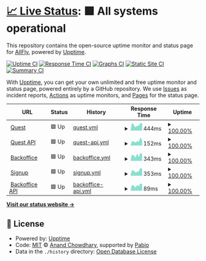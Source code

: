 # [📈 Live Status](https://status.allflyquest.com): <!--live status--> **🟩 All systems operational**

This repository contains the open-source uptime monitor and status page for [AllFly](allfly.io), powered by [Upptime](https://github.com/upptime/upptime).

[![Uptime CI](https://github.com/travelallfly/quest-upptime-prod/workflows/Uptime%20CI/badge.svg)](https://github.com/travelallfly/quest-upptime-prod/actions?query=workflow%3A%22Uptime+CI%22)
[![Response Time CI](https://github.com/travelallfly/quest-upptime-prod/workflows/Response%20Time%20CI/badge.svg)](https://github.com/travelallfly/quest-upptime-prod/actions?query=workflow%3A%22Response+Time+CI%22)
[![Graphs CI](https://github.com/travelallfly/quest-upptime-prod/workflows/Graphs%20CI/badge.svg)](https://github.com/travelallfly/quest-upptime-prod/actions?query=workflow%3A%22Graphs+CI%22)
[![Static Site CI](https://github.com/travelallfly/quest-upptime-prod/workflows/Static%20Site%20CI/badge.svg)](https://github.com/travelallfly/quest-upptime-prod/actions?query=workflow%3A%22Static+Site+CI%22)
[![Summary CI](https://github.com/travelallfly/quest-upptime-prod/workflows/Summary%20CI/badge.svg)](https://github.com/travelallfly/quest-upptime-prod/actions?query=workflow%3A%22Summary+CI%22)

With [Upptime](https://upptime.js.org), you can get your own unlimited and free uptime monitor and status page, powered entirely by a GitHub repository. We use [Issues](https://github.com/travelallfly/quest-upptime-prod/issues) as incident reports, [Actions](https://github.com/travelallfly/quest-upptime-prod/actions) as uptime monitors, and [Pages](https://status.allflyquest.com) for the status page.

<!--start: status pages-->
<!-- This summary is generated by Upptime (https://github.com/upptime/upptime) -->
<!-- Do not edit this manually, your changes will be overwritten -->
<!-- prettier-ignore -->
| URL | Status | History | Response Time | Uptime |
| --- | ------ | ------- | ------------- | ------ |
| <img alt="" src="https://icons.duckduckgo.com/ip3/test.allflyquest.com.ico" height="13"> [Quest](https://test.allflyquest.com) | 🟩 Up | [quest.yml](https://github.com/travelallfly/quest-upptime-prod/commits/HEAD/history/quest.yml) | <details><summary><img alt="Response time graph" src="./graphs/quest/response-time-week.png" height="20"> 444ms</summary><br><a href="https://status.allflyquest.com/history/quest"><img alt="Response time 415" src="https://img.shields.io/endpoint?url=https%3A%2F%2Fraw.githubusercontent.com%2Ftravelallfly%2Fquest-upptime-prod%2FHEAD%2Fapi%2Fquest%2Fresponse-time.json"></a><br><a href="https://status.allflyquest.com/history/quest"><img alt="24-hour response time 574" src="https://img.shields.io/endpoint?url=https%3A%2F%2Fraw.githubusercontent.com%2Ftravelallfly%2Fquest-upptime-prod%2FHEAD%2Fapi%2Fquest%2Fresponse-time-day.json"></a><br><a href="https://status.allflyquest.com/history/quest"><img alt="7-day response time 444" src="https://img.shields.io/endpoint?url=https%3A%2F%2Fraw.githubusercontent.com%2Ftravelallfly%2Fquest-upptime-prod%2FHEAD%2Fapi%2Fquest%2Fresponse-time-week.json"></a><br><a href="https://status.allflyquest.com/history/quest"><img alt="30-day response time 458" src="https://img.shields.io/endpoint?url=https%3A%2F%2Fraw.githubusercontent.com%2Ftravelallfly%2Fquest-upptime-prod%2FHEAD%2Fapi%2Fquest%2Fresponse-time-month.json"></a><br><a href="https://status.allflyquest.com/history/quest"><img alt="1-year response time 415" src="https://img.shields.io/endpoint?url=https%3A%2F%2Fraw.githubusercontent.com%2Ftravelallfly%2Fquest-upptime-prod%2FHEAD%2Fapi%2Fquest%2Fresponse-time-year.json"></a></details> | <details><summary><a href="https://status.allflyquest.com/history/quest">100.00%</a></summary><a href="https://status.allflyquest.com/history/quest"><img alt="All-time uptime 100.00%" src="https://img.shields.io/endpoint?url=https%3A%2F%2Fraw.githubusercontent.com%2Ftravelallfly%2Fquest-upptime-prod%2FHEAD%2Fapi%2Fquest%2Fuptime.json"></a><br><a href="https://status.allflyquest.com/history/quest"><img alt="24-hour uptime 100.00%" src="https://img.shields.io/endpoint?url=https%3A%2F%2Fraw.githubusercontent.com%2Ftravelallfly%2Fquest-upptime-prod%2FHEAD%2Fapi%2Fquest%2Fuptime-day.json"></a><br><a href="https://status.allflyquest.com/history/quest"><img alt="7-day uptime 100.00%" src="https://img.shields.io/endpoint?url=https%3A%2F%2Fraw.githubusercontent.com%2Ftravelallfly%2Fquest-upptime-prod%2FHEAD%2Fapi%2Fquest%2Fuptime-week.json"></a><br><a href="https://status.allflyquest.com/history/quest"><img alt="30-day uptime 100.00%" src="https://img.shields.io/endpoint?url=https%3A%2F%2Fraw.githubusercontent.com%2Ftravelallfly%2Fquest-upptime-prod%2FHEAD%2Fapi%2Fquest%2Fuptime-month.json"></a><br><a href="https://status.allflyquest.com/history/quest"><img alt="1-year uptime 100.00%" src="https://img.shields.io/endpoint?url=https%3A%2F%2Fraw.githubusercontent.com%2Ftravelallfly%2Fquest-upptime-prod%2FHEAD%2Fapi%2Fquest%2Fuptime-year.json"></a></details>
| <img alt="" src="https://icons.duckduckgo.com/ip3/test.allflyquest.com.ico" height="13"> [Quest API](https://test.allflyquest.com/api/version) | 🟩 Up | [quest-api.yml](https://github.com/travelallfly/quest-upptime-prod/commits/HEAD/history/quest-api.yml) | <details><summary><img alt="Response time graph" src="./graphs/quest-api/response-time-week.png" height="20"> 152ms</summary><br><a href="https://status.allflyquest.com/history/quest-api"><img alt="Response time 130" src="https://img.shields.io/endpoint?url=https%3A%2F%2Fraw.githubusercontent.com%2Ftravelallfly%2Fquest-upptime-prod%2FHEAD%2Fapi%2Fquest-api%2Fresponse-time.json"></a><br><a href="https://status.allflyquest.com/history/quest-api"><img alt="24-hour response time 185" src="https://img.shields.io/endpoint?url=https%3A%2F%2Fraw.githubusercontent.com%2Ftravelallfly%2Fquest-upptime-prod%2FHEAD%2Fapi%2Fquest-api%2Fresponse-time-day.json"></a><br><a href="https://status.allflyquest.com/history/quest-api"><img alt="7-day response time 152" src="https://img.shields.io/endpoint?url=https%3A%2F%2Fraw.githubusercontent.com%2Ftravelallfly%2Fquest-upptime-prod%2FHEAD%2Fapi%2Fquest-api%2Fresponse-time-week.json"></a><br><a href="https://status.allflyquest.com/history/quest-api"><img alt="30-day response time 148" src="https://img.shields.io/endpoint?url=https%3A%2F%2Fraw.githubusercontent.com%2Ftravelallfly%2Fquest-upptime-prod%2FHEAD%2Fapi%2Fquest-api%2Fresponse-time-month.json"></a><br><a href="https://status.allflyquest.com/history/quest-api"><img alt="1-year response time 130" src="https://img.shields.io/endpoint?url=https%3A%2F%2Fraw.githubusercontent.com%2Ftravelallfly%2Fquest-upptime-prod%2FHEAD%2Fapi%2Fquest-api%2Fresponse-time-year.json"></a></details> | <details><summary><a href="https://status.allflyquest.com/history/quest-api">100.00%</a></summary><a href="https://status.allflyquest.com/history/quest-api"><img alt="All-time uptime 100.00%" src="https://img.shields.io/endpoint?url=https%3A%2F%2Fraw.githubusercontent.com%2Ftravelallfly%2Fquest-upptime-prod%2FHEAD%2Fapi%2Fquest-api%2Fuptime.json"></a><br><a href="https://status.allflyquest.com/history/quest-api"><img alt="24-hour uptime 100.00%" src="https://img.shields.io/endpoint?url=https%3A%2F%2Fraw.githubusercontent.com%2Ftravelallfly%2Fquest-upptime-prod%2FHEAD%2Fapi%2Fquest-api%2Fuptime-day.json"></a><br><a href="https://status.allflyquest.com/history/quest-api"><img alt="7-day uptime 100.00%" src="https://img.shields.io/endpoint?url=https%3A%2F%2Fraw.githubusercontent.com%2Ftravelallfly%2Fquest-upptime-prod%2FHEAD%2Fapi%2Fquest-api%2Fuptime-week.json"></a><br><a href="https://status.allflyquest.com/history/quest-api"><img alt="30-day uptime 100.00%" src="https://img.shields.io/endpoint?url=https%3A%2F%2Fraw.githubusercontent.com%2Ftravelallfly%2Fquest-upptime-prod%2FHEAD%2Fapi%2Fquest-api%2Fuptime-month.json"></a><br><a href="https://status.allflyquest.com/history/quest-api"><img alt="1-year uptime 100.00%" src="https://img.shields.io/endpoint?url=https%3A%2F%2Fraw.githubusercontent.com%2Ftravelallfly%2Fquest-upptime-prod%2FHEAD%2Fapi%2Fquest-api%2Fuptime-year.json"></a></details>
| <img alt="" src="https://icons.duckduckgo.com/ip3/backoffice.allflyquest.com.ico" height="13"> [Backoffice](https://backoffice.allflyquest.com) | 🟩 Up | [backoffice.yml](https://github.com/travelallfly/quest-upptime-prod/commits/HEAD/history/backoffice.yml) | <details><summary><img alt="Response time graph" src="./graphs/backoffice/response-time-week.png" height="20"> 343ms</summary><br><a href="https://status.allflyquest.com/history/backoffice"><img alt="Response time 316" src="https://img.shields.io/endpoint?url=https%3A%2F%2Fraw.githubusercontent.com%2Ftravelallfly%2Fquest-upptime-prod%2FHEAD%2Fapi%2Fbackoffice%2Fresponse-time.json"></a><br><a href="https://status.allflyquest.com/history/backoffice"><img alt="24-hour response time 444" src="https://img.shields.io/endpoint?url=https%3A%2F%2Fraw.githubusercontent.com%2Ftravelallfly%2Fquest-upptime-prod%2FHEAD%2Fapi%2Fbackoffice%2Fresponse-time-day.json"></a><br><a href="https://status.allflyquest.com/history/backoffice"><img alt="7-day response time 343" src="https://img.shields.io/endpoint?url=https%3A%2F%2Fraw.githubusercontent.com%2Ftravelallfly%2Fquest-upptime-prod%2FHEAD%2Fapi%2Fbackoffice%2Fresponse-time-week.json"></a><br><a href="https://status.allflyquest.com/history/backoffice"><img alt="30-day response time 341" src="https://img.shields.io/endpoint?url=https%3A%2F%2Fraw.githubusercontent.com%2Ftravelallfly%2Fquest-upptime-prod%2FHEAD%2Fapi%2Fbackoffice%2Fresponse-time-month.json"></a><br><a href="https://status.allflyquest.com/history/backoffice"><img alt="1-year response time 316" src="https://img.shields.io/endpoint?url=https%3A%2F%2Fraw.githubusercontent.com%2Ftravelallfly%2Fquest-upptime-prod%2FHEAD%2Fapi%2Fbackoffice%2Fresponse-time-year.json"></a></details> | <details><summary><a href="https://status.allflyquest.com/history/backoffice">100.00%</a></summary><a href="https://status.allflyquest.com/history/backoffice"><img alt="All-time uptime 100.00%" src="https://img.shields.io/endpoint?url=https%3A%2F%2Fraw.githubusercontent.com%2Ftravelallfly%2Fquest-upptime-prod%2FHEAD%2Fapi%2Fbackoffice%2Fuptime.json"></a><br><a href="https://status.allflyquest.com/history/backoffice"><img alt="24-hour uptime 100.00%" src="https://img.shields.io/endpoint?url=https%3A%2F%2Fraw.githubusercontent.com%2Ftravelallfly%2Fquest-upptime-prod%2FHEAD%2Fapi%2Fbackoffice%2Fuptime-day.json"></a><br><a href="https://status.allflyquest.com/history/backoffice"><img alt="7-day uptime 100.00%" src="https://img.shields.io/endpoint?url=https%3A%2F%2Fraw.githubusercontent.com%2Ftravelallfly%2Fquest-upptime-prod%2FHEAD%2Fapi%2Fbackoffice%2Fuptime-week.json"></a><br><a href="https://status.allflyquest.com/history/backoffice"><img alt="30-day uptime 100.00%" src="https://img.shields.io/endpoint?url=https%3A%2F%2Fraw.githubusercontent.com%2Ftravelallfly%2Fquest-upptime-prod%2FHEAD%2Fapi%2Fbackoffice%2Fuptime-month.json"></a><br><a href="https://status.allflyquest.com/history/backoffice"><img alt="1-year uptime 100.00%" src="https://img.shields.io/endpoint?url=https%3A%2F%2Fraw.githubusercontent.com%2Ftravelallfly%2Fquest-upptime-prod%2FHEAD%2Fapi%2Fbackoffice%2Fuptime-year.json"></a></details>
| <img alt="" src="https://icons.duckduckgo.com/ip3/signup.allflyquest.com.ico" height="13"> [Signup](https://signup.allflyquest.com) | 🟩 Up | [signup.yml](https://github.com/travelallfly/quest-upptime-prod/commits/HEAD/history/signup.yml) | <details><summary><img alt="Response time graph" src="./graphs/signup/response-time-week.png" height="20"> 353ms</summary><br><a href="https://status.allflyquest.com/history/signup"><img alt="Response time 324" src="https://img.shields.io/endpoint?url=https%3A%2F%2Fraw.githubusercontent.com%2Ftravelallfly%2Fquest-upptime-prod%2FHEAD%2Fapi%2Fsignup%2Fresponse-time.json"></a><br><a href="https://status.allflyquest.com/history/signup"><img alt="24-hour response time 485" src="https://img.shields.io/endpoint?url=https%3A%2F%2Fraw.githubusercontent.com%2Ftravelallfly%2Fquest-upptime-prod%2FHEAD%2Fapi%2Fsignup%2Fresponse-time-day.json"></a><br><a href="https://status.allflyquest.com/history/signup"><img alt="7-day response time 353" src="https://img.shields.io/endpoint?url=https%3A%2F%2Fraw.githubusercontent.com%2Ftravelallfly%2Fquest-upptime-prod%2FHEAD%2Fapi%2Fsignup%2Fresponse-time-week.json"></a><br><a href="https://status.allflyquest.com/history/signup"><img alt="30-day response time 347" src="https://img.shields.io/endpoint?url=https%3A%2F%2Fraw.githubusercontent.com%2Ftravelallfly%2Fquest-upptime-prod%2FHEAD%2Fapi%2Fsignup%2Fresponse-time-month.json"></a><br><a href="https://status.allflyquest.com/history/signup"><img alt="1-year response time 324" src="https://img.shields.io/endpoint?url=https%3A%2F%2Fraw.githubusercontent.com%2Ftravelallfly%2Fquest-upptime-prod%2FHEAD%2Fapi%2Fsignup%2Fresponse-time-year.json"></a></details> | <details><summary><a href="https://status.allflyquest.com/history/signup">100.00%</a></summary><a href="https://status.allflyquest.com/history/signup"><img alt="All-time uptime 100.00%" src="https://img.shields.io/endpoint?url=https%3A%2F%2Fraw.githubusercontent.com%2Ftravelallfly%2Fquest-upptime-prod%2FHEAD%2Fapi%2Fsignup%2Fuptime.json"></a><br><a href="https://status.allflyquest.com/history/signup"><img alt="24-hour uptime 100.00%" src="https://img.shields.io/endpoint?url=https%3A%2F%2Fraw.githubusercontent.com%2Ftravelallfly%2Fquest-upptime-prod%2FHEAD%2Fapi%2Fsignup%2Fuptime-day.json"></a><br><a href="https://status.allflyquest.com/history/signup"><img alt="7-day uptime 100.00%" src="https://img.shields.io/endpoint?url=https%3A%2F%2Fraw.githubusercontent.com%2Ftravelallfly%2Fquest-upptime-prod%2FHEAD%2Fapi%2Fsignup%2Fuptime-week.json"></a><br><a href="https://status.allflyquest.com/history/signup"><img alt="30-day uptime 100.00%" src="https://img.shields.io/endpoint?url=https%3A%2F%2Fraw.githubusercontent.com%2Ftravelallfly%2Fquest-upptime-prod%2FHEAD%2Fapi%2Fsignup%2Fuptime-month.json"></a><br><a href="https://status.allflyquest.com/history/signup"><img alt="1-year uptime 100.00%" src="https://img.shields.io/endpoint?url=https%3A%2F%2Fraw.githubusercontent.com%2Ftravelallfly%2Fquest-upptime-prod%2FHEAD%2Fapi%2Fsignup%2Fuptime-year.json"></a></details>
| <img alt="" src="https://icons.duckduckgo.com/ip3/backoffice.allflyquest.com.ico" height="13"> [Backoffice API](https://backoffice.allflyquest.com/api/version) | 🟩 Up | [backoffice-api.yml](https://github.com/travelallfly/quest-upptime-prod/commits/HEAD/history/backoffice-api.yml) | <details><summary><img alt="Response time graph" src="./graphs/backoffice-api/response-time-week.png" height="20"> 89ms</summary><br><a href="https://status.allflyquest.com/history/backoffice-api"><img alt="Response time 85" src="https://img.shields.io/endpoint?url=https%3A%2F%2Fraw.githubusercontent.com%2Ftravelallfly%2Fquest-upptime-prod%2FHEAD%2Fapi%2Fbackoffice-api%2Fresponse-time.json"></a><br><a href="https://status.allflyquest.com/history/backoffice-api"><img alt="24-hour response time 136" src="https://img.shields.io/endpoint?url=https%3A%2F%2Fraw.githubusercontent.com%2Ftravelallfly%2Fquest-upptime-prod%2FHEAD%2Fapi%2Fbackoffice-api%2Fresponse-time-day.json"></a><br><a href="https://status.allflyquest.com/history/backoffice-api"><img alt="7-day response time 89" src="https://img.shields.io/endpoint?url=https%3A%2F%2Fraw.githubusercontent.com%2Ftravelallfly%2Fquest-upptime-prod%2FHEAD%2Fapi%2Fbackoffice-api%2Fresponse-time-week.json"></a><br><a href="https://status.allflyquest.com/history/backoffice-api"><img alt="30-day response time 88" src="https://img.shields.io/endpoint?url=https%3A%2F%2Fraw.githubusercontent.com%2Ftravelallfly%2Fquest-upptime-prod%2FHEAD%2Fapi%2Fbackoffice-api%2Fresponse-time-month.json"></a><br><a href="https://status.allflyquest.com/history/backoffice-api"><img alt="1-year response time 85" src="https://img.shields.io/endpoint?url=https%3A%2F%2Fraw.githubusercontent.com%2Ftravelallfly%2Fquest-upptime-prod%2FHEAD%2Fapi%2Fbackoffice-api%2Fresponse-time-year.json"></a></details> | <details><summary><a href="https://status.allflyquest.com/history/backoffice-api">100.00%</a></summary><a href="https://status.allflyquest.com/history/backoffice-api"><img alt="All-time uptime 100.00%" src="https://img.shields.io/endpoint?url=https%3A%2F%2Fraw.githubusercontent.com%2Ftravelallfly%2Fquest-upptime-prod%2FHEAD%2Fapi%2Fbackoffice-api%2Fuptime.json"></a><br><a href="https://status.allflyquest.com/history/backoffice-api"><img alt="24-hour uptime 100.00%" src="https://img.shields.io/endpoint?url=https%3A%2F%2Fraw.githubusercontent.com%2Ftravelallfly%2Fquest-upptime-prod%2FHEAD%2Fapi%2Fbackoffice-api%2Fuptime-day.json"></a><br><a href="https://status.allflyquest.com/history/backoffice-api"><img alt="7-day uptime 100.00%" src="https://img.shields.io/endpoint?url=https%3A%2F%2Fraw.githubusercontent.com%2Ftravelallfly%2Fquest-upptime-prod%2FHEAD%2Fapi%2Fbackoffice-api%2Fuptime-week.json"></a><br><a href="https://status.allflyquest.com/history/backoffice-api"><img alt="30-day uptime 100.00%" src="https://img.shields.io/endpoint?url=https%3A%2F%2Fraw.githubusercontent.com%2Ftravelallfly%2Fquest-upptime-prod%2FHEAD%2Fapi%2Fbackoffice-api%2Fuptime-month.json"></a><br><a href="https://status.allflyquest.com/history/backoffice-api"><img alt="1-year uptime 100.00%" src="https://img.shields.io/endpoint?url=https%3A%2F%2Fraw.githubusercontent.com%2Ftravelallfly%2Fquest-upptime-prod%2FHEAD%2Fapi%2Fbackoffice-api%2Fuptime-year.json"></a></details>

<!--end: status pages-->

[**Visit our status website →**](https://status.allflyquest.com)

## 📄 License

- Powered by: [Upptime](https://github.com/upptime/upptime)
- Code: [MIT](./LICENSE) © [Anand Chowdhary](https://anandchowdhary.com), supported by [Pabio](https://pabio.com)
- Data in the `./history` directory: [Open Database License](https://opendatacommons.org/licenses/odbl/1-0/)
